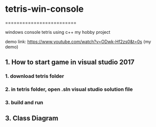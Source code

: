 # tetris-win-console

=========================

windows console tetris using c++
my hobby project

demo link: https://www.youtube.com/watch?v=ODwk-Hf2zs0&t=0s (my demo)


## 1. How to start game in visual studio 2017
 ### 1. download tetris folder
 ### 2. in tetris folder, open .sln visual studio solution file
 ### 3. build and run

## 3. Class Diagram



